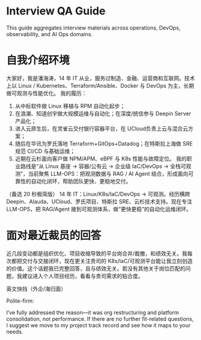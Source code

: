# Interview QA Guide

This guide aggregates interview materials across operations, DevOps, observability, and AI Ops domains.

# 自我介绍环境

大家好，我是潘海涛，14 年 IT 从业，服务过制造、金融、运营商和互联网。技术上以 Linux / Kubernetes、Terraform/Ansible、Docker 与 DevOps 为主，长期做可观测与性能优化。
我的履历：
1. 从中标软件做 Linux 移植与 RPM 自动化起步；
2. 在浪潮、知道创宇做大规模运维与自动化；在深度/统信参与 Deepin Server 产品化；
3. 进入云原生后，在灵雀云交付银行容器平台，在 UCloud负责上云与混合云方案；
4. 随后在华讯为罗氏落地 Terraform+GitOps+Datadog；在特斯拉上海做 SRE 规范 CI/CD 与基础运维；
5. 近期在云杉面向客户做 NPM/APM、eBPF 与 K8s 性能与故障定位。
我的职业路线是“从 Linux 基座 → 容器/公有云 → 企业级 IaC/DevOps → 全栈可观测”，当前聚焦 LLM-OPS：把观测数据与 RAG / AI Agent 结合，形成面向可靠性的自动化闭环，帮助团队更快、更稳地交付。

（备选 20 秒极简版）
14 年 IT：Linux/K8s/IaC/DevOps → 可观测。经历横跨 Deepin、Alauda、UCloud、罗氏项目、特斯拉 SRE、云杉技术支持。现在专注 LLM-OPS，把 RAG/Agent 接到可观测体系，做“更快更稳”的自动化运维闭环。

# 面对最近裁员的回答

近几段变动都是组织优化、项目收缩导致的平台岗合并/裁撤，和绩效无关。我每次都把交付与交接闭环，现在更关注贵司的 K8s/IaC/可观测平台能让我立刻创造的价值。这个话题我已完整回答，且与绩效无关。若没有其他关于岗位匹配的问题，我建议进入个人项目经历，看看与贵司需求的贴合度。

英文快挡（外企/海归面）

Polite-firm:

I’ve fully addressed the reason—it was org restructuring and platform consolidation, not performance. If there are no further fit-related questions, I suggest we move to my project track record and see how it maps to your needs.
